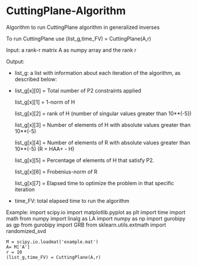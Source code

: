 # CuttingPlane-Algorithm
Algorithm to run CuttingPlane algorithm in generalized inverses

To run CuttingPlane use (list_g,time_FV) = CuttingPlane(A,r)

Input: a rank-r matrix A as numpy array and the rank r

Output:

- list_g: a list with information about each iteration of the algorithm, as described below:
- 
    list_g[x][0] = Total number of P2 constraints applied
    
    list_g[x][1] = 1-norm of H
    
    list_g[x][2] = rank of H (number of singular values greater than 10**(-5))
    
    list_g[x][3] = Number of elements of H with absolute values greater than 10**(-5)
    
    list_g[x][4] = Number of elements of R with absolute values greater than 10**(-5) (R = HAA+ - H)
    
    list_g[x][5] = Percentage of elements of H that satisfy P2.
    
    list_g[x][6] = Frobenius-norm of R
    
    list_g[x][7] = Elapsed time to optimize the problem in that specific iteration
    
- time_FV: total elapsed time to run the algorithm


Example:
    import scipy.io
    import matplotlib.pyplot as plt
    import time
    import math
    from numpy import linalg as LA
    import numpy as np
    import gurobipy as gp
    from gurobipy import GRB
    from sklearn.utils.extmath import randomized_svd
    
    M = scipy.io.loadmat('example.mat')
    A= M['A']
    r = 10
    (list_g,time_FV) = CuttingPlane(A,r) 
